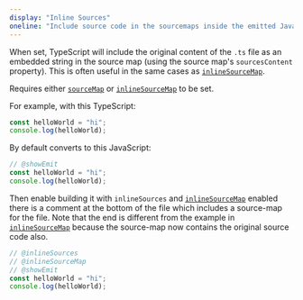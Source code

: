 ```yaml
---
display: "Inline Sources"
oneline: "Include source code in the sourcemaps inside the emitted JavaScript."
---
```


When set, TypeScript will include the original content of the `.ts` file as an embedded string in the source map (using the source map's `sourcesContent` property).
This is often useful in the same cases as [`inlineSourceMap`](#inlineSourceMap).

Requires either [`sourceMap`](#sourceMap) or [`inlineSourceMap`](#inlineSourceMap) to be set.

For example, with this TypeScript:

```ts 
const helloWorld = "hi";
console.log(helloWorld);
```

By default converts to this JavaScript:

```ts twoslash
// @showEmit
const helloWorld = "hi";
console.log(helloWorld);
```

Then enable building it with `inlineSources` and [`inlineSourceMap`](#inlineSourceMap) enabled there is a comment at the bottom of the file which includes
a source-map for the file.
Note that the end is different from the example in [`inlineSourceMap`](#inlineSourceMap) because the source-map now contains the original source code also.

```ts twoslash
// @inlineSources
// @inlineSourceMap
// @showEmit
const helloWorld = "hi";
console.log(helloWorld);
```
